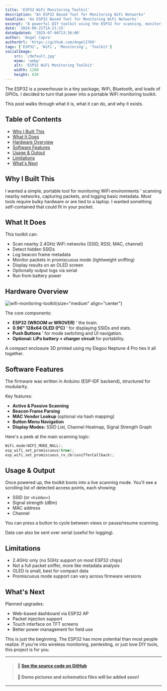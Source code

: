 ```yaml
---
title: 'ESP32 WiFi Monitoring Toolkit'
description: "An ESP32 Based Tool for Monitoring WiFi Networks"
headline: 'An ESP32 Based Tool for Monitoring WiFi Networks'
excerpt: "A powerful DIY toolkit using the ESP32 for scanning, monitoring, and analyzing WiFi networks, all from a tiny board."
date: '2024-09-21T14:21:15'
dateUpdated: '2025-07-06T13:36:00'
author: 'Angel Capra'
authorUrl: 'https://github.com/4ngel2769'
tags: ['ESP32', 'WiFi', 'Monitoring', 'Toolkit']
socialImage:
    src: '/default.jpg'
    mime: 'webp'
    alt: 'ESP32 WiFi Monitoring Toolkit'
    width: 1200
    height: 630
---
```


The ESP32 is a powerhouse in a tiny package, WiFi, Bluetooth, and loads of GPIOs. I decided to turn that power into a portable WiFi monitoring toolkit.

This post walks through what it is, what it can do, and why it exists.

## Table of Contents

- [Why I Built This](#why-i-built-this)
- [What It Does](#what-it-does)
- [Hardware Overview](#hardware-overview)
- [Software Features](#software-features)
- [Usage & Output](#usage--output)
- [Limitations](#limitations)
- [What's Next](#whats-next)

## Why I Built This

I wanted a simple, portable tool for monitoring WiFi environments ' scanning nearby networks, capturing packets, and logging basic metadata. Most tools require bulky hardware or are tied to a laptop. I wanted something self-contained that could fit in your pocket.

## What It Does

This toolkit can:

- Scan nearby 2.4GHz WiFi networks (SSID, RSSI, MAC, channel)
- Detect hidden SSIDs
- Log beacon frame metadata
- Monitor packets in promiscuous mode (lightweight sniffing)
- Display results on an OLED screen
- Optionally output logs via serial
- Run from battery power

## Hardware Overview

![wifi-monitoring-toolkit](/default.jpg){size="medium" align="center"}

The core components:

- **ESP32 (WROOM or WROVER)** ' the brain.
- **0.96" 128x64 OLED (I²C)** ' for displaying SSIDs and stats.
- **Push Buttons** ' for mode switching and UI navigation.
- **Optional: LiPo battery + charger circuit** for portability.

A compact enclosure 3D printed using my Elegoo Neptune 4 Pro ties it all together.

## Software Features

The firmware was written in Arduino (ESP-IDF backend), structured for modularity.

Key features:

- **Active & Passive Scanning**
- **Beacon Frame Parsing**
- **MAC Vendor Lookup** (optional via hash mapping)
- **Button Menu Navigation**
- **Display Modes:** SSID List, Channel Heatmap, Signal Strength Graph

Here's a peek at the main scanning logic:

```cpp
WiFi.mode(WIFI_MODE_NULL);
esp_wifi_set_promiscuous(true);
esp_wifi_set_promiscuous_rx_cb(&snifferCallback);
````

## Usage & Output

Once powered up, the toolkit boots into a live scanning mode. You'll see a scrolling list of detected access points, each showing:

* SSID (or `<hidden>`)
* Signal strength (dBm)
* MAC address
* Channel

You can press a button to cycle between views or pause/resume scanning.

Data can also be sent over serial (useful for logging).

## Limitations

* 2.4GHz only (no 5GHz support on most ESP32 chips)
* Not a full packet sniffer, more like metadata analysis
* OLED is small, best for compact data
* Promiscuous mode support can vary across firmware versions

## What's Next

Planned upgrades:

* Web-based dashboard via ESP32 AP
* Packet injection support
* Touch interface on TFT screens
* Better power management for field use

This is just the beginning. The ESP32 has more potential than most people realize. If you're into wireless monitoring, pentesting, or just love DIY tools, this project is for you.

---

> #### 🔧 [See the source code on GitHub](https:\/\/github.com/4ngel2769)
> #### 📸 Demo pictures and schematics files will be added soon!
---